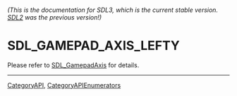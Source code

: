 ###### (This is the documentation for SDL3, which is the current stable version. [SDL2](https://wiki.libsdl.org/SDL2/) was the previous version!)
# SDL_GAMEPAD_AXIS_LEFTY

Please refer to [SDL_GamepadAxis](SDL_GamepadAxis) for details.

----
[CategoryAPI](CategoryAPI), [CategoryAPIEnumerators](CategoryAPIEnumerators)

